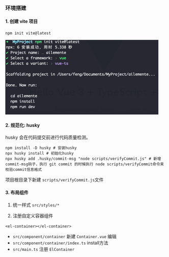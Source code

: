 ### 环境搭建

#### 1. 创建 vite 项目

`npm init vite@latest`

![步骤](./static/1_init.png)

#### 2. 规范化: husky

husky 会在代码提交前进行代码质量检测。

```
npm install -D husky # 安装husky
npx husky install # 初始化husky
npx husky add .husky/commit-msg "node scripts/verifyCommit.js" # 新增commit-msg钩子，执行 git commit 的时候执行 node scripts/verifyCommit命令来校验commit信息格式
```

项目根目录下新建 `scripts/verifyCommit.js`文件

#### 3. 布局组件

1. 统一样式 `src/styles/*`

2. 注册自定义容器组件

`<el-container></el-container>`

- `src/component/container` 新建 `Container.vue` 编辑
- `src/component/container/index.ts` install方法
- `src/main.ts` 注册 `ElContainer`